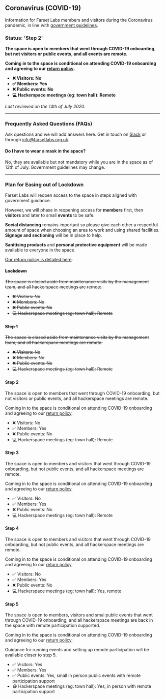 ## Coronavirus (COVID-19)

Information for Farset Labs members and visitors during the Coronavirus pandemic, in line with [government guidelines](https://www.executiveoffice-ni.gov.uk/sites/default/files/publications/execoffice/our-approach-to-decision-making-summary-120520.pdf).

### Status: 'Step 2'

**The space is open to members that went through COVID-19 onboarding, but not visitors or public events, and all events are remote.**

**Coming in to the space is conditional on attending COVID-19 onboarding and agreeing to our [return policy].**

* **❌ Visitors: No**
* **✅ Members: Yes**
* **❌ Public events: No**
* **💻 Hackerspace meetings (eg: town hall): Remote**

_Last reviewed on the 14th of July 2020._

---

### Frequently Asked Questions (FAQs)

Ask questions and we will add answers here. Get in touch on [Slack] or through [info@farsetlabs.org.uk].

#### Do I have to wear a mask in the space?

No, they are available but not mandatory while you are in the space as of 13th of July. Government guidelines may change.

[Slack]:{{site.social.slack}}
[info@farsetlabs.org.uk]:mailto:info@farsetlabs.org.uk

---

### Plan for Easing out of Lockdown

Farset Labs will reopen access to the space in steps aligned with government guidance.

However, we will phase in reopening access for **members** first, then **visitors** and later to small **events** to be safe.

**Social distancing** remains important so please give each other a respectful amount of space when choosing an area
to work and using shared facilities. **Signage and sectioning** will be in place to help.

**Sanitising products** and **personal protective equipment** will be made available to everyone in the space.

[Our return policy is detailed here](/about/coronavirus_return_policy).

#### ~~Lockdown~~

~~The space is closed aside from maintenance visits by the management team, and all hackerspace meetings are remote.~~

* ~~❌ Visitors: No~~
* ~~❌ Members: No~~
* ~~❌ Public events: No~~
* ~~💻 Hackerspace meetings (eg: town hall): Remote~~

#### ~~Step 1~~

~~The space is closed aside from maintenance visits by the management team, and all hackerspace meetings are remote.~~

* ~~❌ Visitors: No~~
* ~~❌ Members: No~~
* ~~❌ Public events: No~~
* ~~💻 Hackerspace meetings (eg: town hall): Remote~~

#### Step 2

The space is open to members that went through COVID-19 onboarding, but not visitors or public events, and all hackerspace meetings are remote.

Coming in to the space is conditional on attending COVID-19 onboarding and agreeing to our [return policy].

* ❌ Visitors: No
* ✅ Members: Yes
* ❌ Public events: No
* 💻 Hackerspace meetings (eg: town hall): Remote

#### Step 3

The space is open to members and visitors that went through COVID-19 onboarding, but not public events, and all hackerspace meetings are remote.

Coming in to the space is conditional on attending COVID-19 onboarding and agreeing to our [return policy].

* ✅ Visitors: No
* ✅ Members: Yes
* ❌ Public events: No
* 💻 Hackerspace meetings (eg: town hall): Remote

#### Step 4

The space is open to members and visitors that went through COVID-19 onboarding, but not public events, and all hackerspace meetings are remote.

Coming in to the space is conditional on attending COVID-19 onboarding and agreeing to our [return policy].

* ✅ Visitors: No
* ✅ Members: Yes
* ❌ Public events: No
* 💻 Hackerspace meetings (eg: town hall): Yes, remote

#### Step 5

The space is open to members,  visitors and smal public events that went through COVID-19 onboarding, and all hackerspace meetings are back in the space with remote participation supported.

Coming in to the space is conditional on attending COVID-19 onboarding and agreeing to our [return policy].

Guidance for running events and setting up remote participation will be available closer to step 5.

* ✅ Visitors:                                Yes
* ✅ Members:                                 Yes
* ✅ Public events:                           Yes, small in person public events with remote participation support
* 😷 Hackerspace meetings (eg: town hall):    Yes, in person with remote participation support

[return policy]:/about/coronavirus_return_policy
